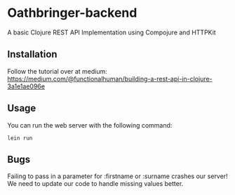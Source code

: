 # Oathbringer-backend

A basic Clojure REST API Implementation using Compojure and HTTPKit

## Installation

Follow the tutorial over at medium:
https://medium.com/@functionalhuman/building-a-rest-api-in-clojure-3a1e1ae096e

## Usage

You can run the web server with the following command:

    lein run

## Bugs

Failing to pass in a parameter for :firstname or :surname crashes our server! We need to update our code to handle missing values better.
